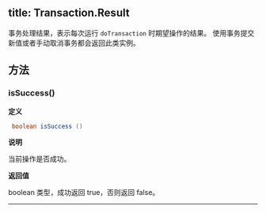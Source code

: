title:  Transaction.Result
---
事务处理结果，表示每次运行 `doTransaction` 时期望操作的结果。
使用事务提交新值或者手动取消事务都会返回此类实例。

## 方法

### isSuccess()

**定义**

```java
 boolean isSuccess ()
```

**说明**

当前操作是否成功。


**返回值**

boolean 类型，成功返回 true，否则返回 false。
</br>

---
